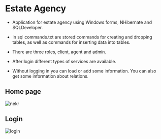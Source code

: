 # Estate Agency
- Application for estate agency using Windows forms, NHibernate and SQLDeveloper.
- In sql commands.txt are stored commands for creating and dropping tables, as well as commands for inserting data into tables.

- There are three roles, client, agent and admin.
- After login different types of services are available.
- Without logging in you can load or add some information. You can also get some information about relations.

## Home page

![nekr](https://user-images.githubusercontent.com/37186937/76310582-57dbdb00-62cf-11ea-97ec-2dfb8874bfcc.PNG)

## Login

![login](https://user-images.githubusercontent.com/37186937/76310651-7fcb3e80-62cf-11ea-9d92-054bff4a2af5.PNG)
